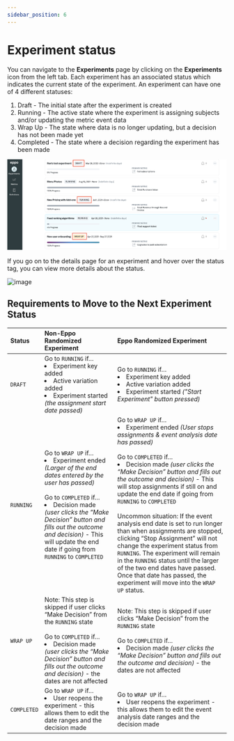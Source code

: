 ```yaml
---
sidebar_position: 6
---
```


# Experiment status

You can navigate to the **Experiments** page by clicking on the **Experiments** icon from the left tab. Each experiment has an associated status which indicates the current state of the experiment. An experiment can have one of 4 different statuses:
1. Draft - The initial state after the experiment is created
3. Running - The active state where the experiment is assigning subjects and/or updating the metric event data
4. Wrap Up - The state where data is no longer updating, but a decision has not been made yet
5. Completed - The state where a decision regarding the experiment has been made

![Status](../../../../static/img/measuring-experiments/status.png)

If you go on to the details page for an experiment and hover over the status tag, you can view more details about the status.

![image](https://user-images.githubusercontent.com/90637953/183762436-684332cc-aae0-41b6-8db5-ef340a47cbbe.png)


## Requirements to Move to the Next Experiment Status
| Status | Non-Eppo Randomized Experiment | Eppo Randomized Experiment |
| :--- | :--- | :--- |
| `DRAFT` | Go to `RUNNING` if… <li> Experiment key added </li>   <li> Active variation added </li> <li> Experiment started <em>(the assignment start date passed)</em> </li>| Go to `RUNNING` if… <br/> <li> Experiment key added </li>   <li> Active variation added </li> <li> Experiment started <em>("Start Experiment" button pressed)</em> </li>|
| `RUNNING` | Go to `WRAP UP` if… <li> Experiment ended <em>(Larger of the end dates entered by the user has passed)</em> </li> <br/> Go to `COMPLETED` if… <li> Decision made <em>(user clicks the “Make Decision” button and fills out the outcome and decision)</em> - This will update the end date if going from `RUNNING` to `COMPLETED` </li> | Go to `WRAP UP` if… <li>  Experiment ended <em>(User stops assignments & event analysis date has passed)</em> </li> <br/> Go to `COMPLETED` if… <li> Decision made <em>(user clicks the “Make Decision” button and fills out the outcome and decision)</em> - This will stop assignments if still on and update the end date if going from `RUNNING` to `COMPLETED` </li> <br/> Uncommon situation: If the event analysis end date is set to run longer than when assignments are stopped, clicking “Stop Assignment” will not change the experiment status from `RUNNING`. The experiment will remain in the `RUNNING` status until the larger of the two end dates have passed. Once that date has passed, the experiment will move into the `WRAP UP` status. |
| `WRAP UP` | Note: This step is skipped if user clicks “Make Decision” from the `RUNNING` state <br/><br/> Go to `COMPLETED` if… <li> Decision made <em>(user clicks the “Make Decision” button and fills out the outcome and decision)</em> - the dates are not affected </li> | Note: This step is skipped if user clicks “Make Decision” from the `RUNNING` state <br/><br/> Go to `COMPLETED` if… <li> Decision made <em>(user clicks the “Make Decision” button and fills out the outcome and decision)</em> - the dates are not affected </li> |
| `COMPLETED` | Go to `WRAP UP` if… <li> User reopens the experiment - this allows them to edit the date ranges and the decision made </li> | Go to `WRAP UP` if… <li> User reopens the experiment - this allows them to edit the event analysis date ranges and the decision made </li> |
